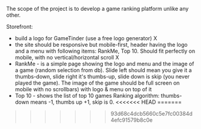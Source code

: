 The scope of the project is to develop a game ranking platform unlike any other.

Storefront:

- build a logo for GameTinder (use a free logo generator) X
- the site should be responsive but mobile-first, header having the logo and a menu with following items: RankMe, Top 10. Should fit perfectly on mobile, with no vertical/horizontal scroll X
- RankMe - is a simple page showing the logo and menu and the image of a game (random selection from db). Slide left should mean you give it a thumbs-down, slide right it's thumbs-up, slide down is skip (you never played the game). The image of the game should be full screen on mobile with no scrollbars) with logo & menu on top of it
- Top 10 - shows the list of top 10 games
  Ranking algorithm: thumbs-down means -1, thumbs up +1, skip is 0.
<<<<<<< HEAD
=======

>>>>>>> 93d68c4dcb5660c5e7fc00384d4efc91579b8c0e

